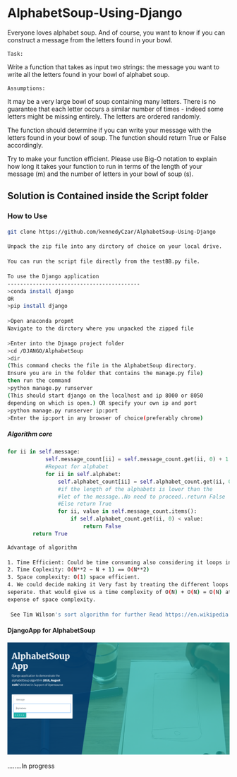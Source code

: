 # AlphabetSoup-Using-Django
Everyone loves alphabet soup.  And of course, you want to know if you can construct a message from the letters found in your bowl.
```
Task:
```
Write a function that takes as input two strings:
the message you want to write
all the letters found in your bowl of alphabet soup.

```
Assumptions:
```
It may be a very large bowl of soup containing many letters.
There is no guarantee that each letter occurs a similar number of times - indeed some letters might be missing entirely.
The letters are ordered randomly.

The function should determine if you can write your message with the letters found in your bowl of soup. The function should return True or False accordingly.

Try to make your function efficient.  Please use Big-O notation to explain how long it takes your function to run in terms of the length of your message (m) and the number of letters in your bowl of soup (s).

## Solution is Contained inside the Script folder
### How to Use

```bash
git clone https://github.com/kennedyCzar/AlphabetSoup-Using-Django

Unpack the zip file into any dirctory of choice on your local drive.

You can run the script file directly from the testBB.py file.

To use the Django application
------------------------------------------
>conda install django
OR
>pip install django

>Open anaconda propmt
Navigate to the dirctory where you unpacked the zipped file

>Enter into the Djnago project folder
>cd /DJANGO/AlphabetSoup
>dir
(This command checks the file in the AlphabetSoup directory.
Ensure you are in the folder that contains the manage.py file)
then run the command
>python manage.py runserver
(This should start django on the localhost and ip 8000 or 8050
depending on which is open.) OR specify your own ip and port
>python manage.py runserver ip:port
>Enter the ip:port in any browser of choice(preferably chrome)
```

##### Algorithm core
```python
for ii in self.message:
            self.message_count[ii] = self.message_count.get(ii, 0) + 1
            #Repeat for alphabet
            for ii in self.alphabet:
                self.alphabet_count[ii] = self.alphabet_count.get(ii, 0) + 1
                #if the length of the alphabets is lower than the 
                #let of the message..No need to proceed..return False
                #Else return True
                for ii, value in self.message_count.items():
                    if self.alphabet_count.get(ii, 0) < value:
                        return False
        return True
```
```bash
Advantage of algorithm

1. Time Efficient: Could be time consuming also considering it loops in N
2. Time Coplexity: O(N**2 − N + 1) == O(N**2) 
3. Space complexity: O(1) space efficient.
4. We could decide making it Very fast by treating the different loops
seperate. that would give us a time complexity of O(N) + O(N) = O(N) at the
expense of space complexity.
 
 See Tim Wilson's sort algorithm for further Read https://en.wikipedia.org/wiki/Timsort
 ```
 
 #### DjangoApp for AlphabetSoup
 
 ![Image of Django App](https://github.com/kennedyCzar/AlphabetSoup-Using-Django/blob/master/IMAGES/djangoApp.PNG)
 
........In progress
